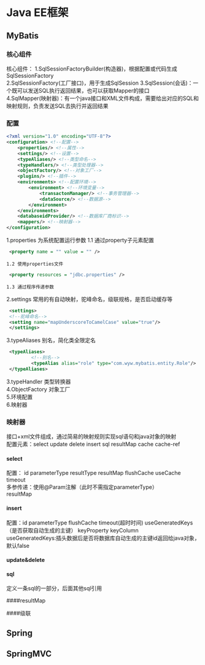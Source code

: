 # Java EE框架
## MyBatis
### 核心组件
核心组件：
1.SqlSessionFactoryBuilder(构造器)，根据配置或代码生成SqlSessionFactory  
2.SqlSessionFactory(工厂接口)，用于生成SqlSession
3.SqlSession(会话)：一个既可以发送SQL执行返回结果，也可以获取Mapper的接口  
4.SqlMapper(映射器)：有一个java接口和XML文件构成，需要给出对应的SQL和映射规则，负责发送SQL去执行并返回结果  

### 配置
~~~xml
<?xml version="1.0" encoding="UTF-8"?>
<configuration> <!--配置-->
    <properties/> <!--属性-->
    <settings/> <!--设置-->
    <typeAliases/> <!--类型命名-->
    <typeHandlers/> <!--类型处理器-->
    <objectFactory/> <!--对象工厂-->
    <plugins/> <!--插件-->
    <environments> <!--配置环境-->
        <environment> <!--环境变量-->
            <transactonManager/> <!--事务管理器-->
            <dataSource/> <!--数据源-->
        </environment>
    </environments> 
    <databaseidProvider/> <!--数据库厂商标识-->
    <mappers/> <!--映射器-->
</configuration>
~~~
1.properties  为系统配置运行参数
    1.1 通过property子元素配置 
   ~~~xml
    <property name = "" value = "" />
   ~~~  
    1.2 使用properties文件
   ~~~xml
    <property resources = "jdbc.properties" />
   ~~~
    1.3 通过程序传递参数 
2.settings 常用的有自动映射，驼峰命名，级联规格，是否启动缓存等
   ~~~xml
    <settings>
    <!--驼峰命名-->
    <setting name="mapUnderscoreToCamelCase" value="true"/>
    </settings>
   ~~~
3.typeAliases 别名，简化类全限定名
   ~~~xml
    <typeAliases>
            <!--别名-->
            <typeAlias alias="role" type="com.wyw.mybatis.entity.Role"/>
    </typeAliases>
   ~~~
3.typeHandler 类型转换器   
4.ObjectFactory 对象工厂  
5.环境配置  
6.映射器  

### 映射器
接口+xml文件组成，通过简易的映射规则实现sql语句和java对象的映射  
配置元素：select update delete insert sql resultMap cache cache-ref  
#### select  
配置： id parameterType resultType resultMap flushCache useCache  timeout  
多参传递：使用@Param注解（此时不需指定parameterType）  
resultMap  

#### insert 
配置：id parameterType flushCache timeout(超时时间) useGeneratedKeys（是否获取自动生成的主键） keyProperty  keyColumn  
useGeneratedKeys:插头数据后是否将数据库自动生成的主键id返回给java对象，默认false

#### update&delete
#### sql
定义一条sql的一部分，后面其他sql引用

####resultMap

####级联

## Spring

## SpringMVC
    
